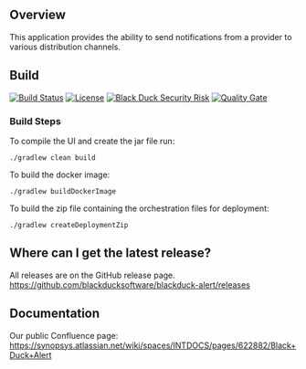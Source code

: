## Overview ##
<!-- The comments following wrap around the description string for parsing during the build. Do Not Remove -->
<!-- description-text-start -->
This application provides the ability to send notifications from a provider to various distribution channels.
<!-- description-text-end -->
## Build ##

[![Build Status](https://travis-ci.org/blackducksoftware/blackduck-alert.svg?branch=master)](https://travis-ci.org/blackducksoftware/blackduck-alert)
[![License](https://img.shields.io/badge/License-Apache%202.0-blue.svg)](https://opensource.org/licenses/Apache-2.0)
[![Black Duck Security Risk](https://copilot.blackducksoftware.com/github/repos/blackducksoftware/blackduck-alert/branches/master/badge-risk.svg)](https://copilot.blackducksoftware.com/github/repos/blackducksoftware/blackduck-alert/branches/master)
[![Quality Gate](https://sonarcloud.io/api/project_badges/measure?project=com.blackducksoftware.integration%3Ablackduck-alert&metric=alert_status)](https://sonarcloud.io/dashboard?id=com.blackducksoftware.integration%3Ablackduck-alert)

### Build Steps ###
To compile the UI and create the jar file run:

```
./gradlew clean build
```
To build the docker image:

```
./gradlew buildDockerImage
```
To build the zip file containing the orchestration files for deployment:

```
./gradlew createDeploymentZip
```


## Where can I get the latest release? ##
<!-- The comments following wrap around the project url string for parsing during the build. Do Not Remove -->
<!-- project-url-text-start -->
All releases are on the GitHub release page. https://github.com/blackducksoftware/blackduck-alert/releases
<!-- project-url-text-end -->

## Documentation ##
Our public Confluence page: https://synopsys.atlassian.net/wiki/spaces/INTDOCS/pages/622882/Black+Duck+Alert
